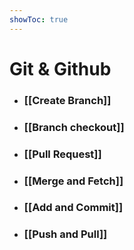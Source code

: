 ```yaml
---
showToc: true
---
```

# Git & Github


- ### [[Create Branch]]

- ### [[Branch checkout]]

- ### [[Pull Request]]

- ### [[Merge and Fetch]]

- ### [[Add and Commit]]

- ### [[Push and Pull]]

